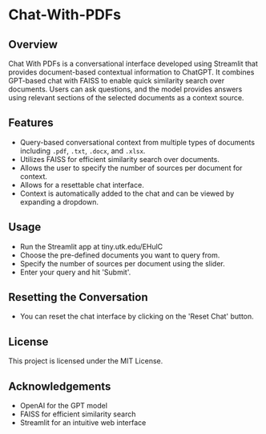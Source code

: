 # Chat-With-PDFs

## Overview
Chat With PDFs is a conversational interface developed using Streamlit that provides document-based contextual information to ChatGPT. It combines GPT-based chat with FAISS to enable quick similarity search over documents. Users can ask questions, and the model provides answers using relevant sections of the selected documents as a context source.

## Features
- Query-based conversational context from multiple types of documents including `.pdf`, `.txt`, `.docx`, and `.xlsx`.
- Utilizes FAISS for efficient similarity search over documents.
- Allows the user to specify the number of sources per document for context.
- Allows for a resettable chat interface.
- Context is automatically added to the chat and can be viewed by expanding a dropdown.

## Usage
- Run the Streamlit app at tiny.utk.edu/EHulC
- Choose the pre-defined documents you want to query from.
- Specify the number of sources per document using the slider.
- Enter your query and hit 'Submit'.

## Resetting the Conversation
- You can reset the chat interface by clicking on the 'Reset Chat' button.

## License
This project is licensed under the MIT License.

## Acknowledgements
- OpenAI for the GPT model
- FAISS for efficient similarity search
- Streamlit for an intuitive web interface
